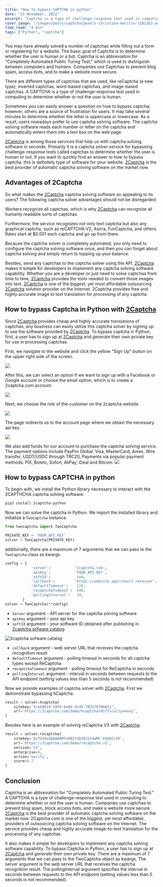 ```yaml
---
title: "How to bypass CAPTCHA in python"
date: "23 November, 2022"
excerpt: "Captcha is a type of challenge-response test used in computing to determine whether or not the user is human. 2Captcha is the best provider of automatic captcha solving software on the market now."
cover_image: "/images/posts/captcha/pexels-christina-morillo-1181263.webp"
time_read: "4 min"
tags: ["Python", "captcha"]
---
```


You may have already solved a number of captchas while filling out a form or registering for a website. The basic goal of Captcha is to determine whether the user is human or a bot. Captcha is an abbreviation for "Completely Automated Public Turing Test," which is used to distinguish between computers and humans. Companies use Captchas to prevent blog spam, access bots, and to make a website more secure.

There are different types of captchas that are used, like reCaptcha (a new type), inverted captchas, word-based captchas, and image-based captchas. A CAPTCHA is a type of challenge-response test used in computing to determine whether or not the user is human.

Sometimes you can easily answer a question on how to bypass captcha; however, others are a source of frustration for users. It may take several minutes to determine whether the letter is uppercase or lowercase. As a result, users nowadays prefer to use captcha solving software. The captcha solving software reads each number or letter on the captcha and automatically enters them into a text box on the web page.

[2Captcha](https://2captcha.com/) is among those services that help us with captcha solving software in seconds. Primarily it is a captcha solver service for bypassing challenge-response tests called captchas to determine whether the user is human or not. If you want to quickly find an answer to how to bypass captcha. this is definitely type of software for your website. [2Captcha](https://2captcha.com/) is the best provider of automatic captcha solving software on the market now.

## Advantages of 2Captcha

So what makes the [2Captcha](https://2captcha.com/) captcha solving software so appealing to its users? The following captcha solver advantages should not be disregarded.

Workers recognize all captchas, which is why [2Captcha](https://2captcha.com/) can recognize all humanly readable sorts of captchas.

Furthermore, the service recognizes not only text captcha but also any graphical captcha, such as reCAPTCHA V2, Asirra, FunCaptcha, and others. Rates start at $0.001 each captcha and go up from there.

Because the captcha solver is completely automated, you only need to configure the captcha solving software once, and then you can forget about captcha solving and simply return to topping up your balance.

Besides, send any captchas to the captcha solver using the API. [2Captcha](https://2captcha.com/) makes it simple for developers to implement any captcha solving software capability. Whether you are a developer or just need to solve captchas from time to time, [2Captcha](https://2captcha.com/) provides the tools needed to convert those images into text. [2Captcha](https://2captcha.com/) is one of the biggest, yet most affordable outsourcing [2Captcha](https://2captcha.com/) solution provider on the Internet. 2Captcha provides free and highly accurate image to text translation for processing of any captcha.

## How to bypass Captcha in Python with [2Captcha](https://2captcha.com/)

Since [2Captcha](https://2captcha.com/) provides cheap and highly accurate translations of captchas, any business can easily utilize this captcha solver by signing up to use the software provided by [2Captcha](https://2captcha.com/). To bypass captcha in Python, first, a user has to sign up at [2Captcha](https://2captcha.com/) and generate their own private key for use in processing captchas.

First, we navigate to the website and click the yellow "Sign Up" button on the upper right side of the screen.

![](/images/posts/captcha/captcha.webp)

After this, we can select an option if we want to sign up with a Facebook or Google account or choose the email option, which is to create a 2captcha.com account.

![](/images/posts/captcha/signup.webp)

Next, we choose the role of the customer on the 2captcha website.

![](/images/posts/captcha/role.webp)

The page redirects us to the account page where we obtain the necessary api key.

![](/images/posts/captcha/api_key.webp)

We also add funds for our account to purchase the captcha solving service. The payment options include PayPro Global: Visa, MasterCard, Amex, Wire transfer, USDT/USDC through TRC20, Payments via popular payment methods: PIX, Boleto, Sofort, AliPay, iDeal and Bitcoin.
![](/images/posts/captcha/payment.webp)

## How to bypass CAPTCHA in python

To begin with, we install the Python library necessary to interact with the 2CAPTHCHA captcha solving software:

```bash
pip3 install 2captcha-python
```

Now we can solve the captcha in Python. We import the installed library and initialize a `TwoCaptcha` instance.

```python
from twocaptcha import TwoCaptcha

PRIVATE_KEY = 'YOUR_API_KEY'
solver = TwoCaptcha(PRIVATE_KEY)
```

additionally, there are a maximum of 7 arguments that we can pass to the `TwoCaptcha` class as kwargs.

```python
config = {
            'server':           '2captcha.com',
            'apiKey':           'YOUR_API_KEY',
            'softId':            444,
            'callback':         'https://website.app/result-receiver',
            'defaultTimeout':    120,
            'recaptchaTimeout':  600,
            'pollingInterval':   10,
        }
solver = TwoCaptcha(**config)
```

- `Server` argument - API server for the captcha solving software
- `apiKey` argument - your api key
- `softId` argument - your software ID obtained after publishing in [2captcha sofware catalog](https://2captcha.com/software/add)

![2captcha sofware catalog](/images/posts/captcha/add.webp)

- `callback` argument - web server URL that receives the captcha recognition result
- `defaultTimeout` argument - polling timeout in seconds for all captcha types except ReCaptcha
- `recaptchaTimeout` argument - polling timeout for ReCaptcha in seconds
- `pollingInterval` argument - interval in seconds between requests to the API endpoint (setting values less than 5 seconds is not recommended)

Now we provide examples of captcha solver with [2Captcha](https://2captcha.com/). First we demonstrate bypassing hCaptcha:

```python
result = solver.hcaptcha(
    sitekey='3ceb8624-1970-4e6b-91d5-70317b70b651',
    url='https://2captcha.com/demo/hcaptcha?difficulty=easy',
)
```

Besides here is an example of solving reCaptcha V3 with [2Captcha](https://2captcha.com/):

```python
result = solver.recaptcha(
    sitekey='6LfdxboZAAAAAMtnONIt4DJ8J1t4wMC-kVG02zIO',
    url='https://2captcha.com/demo/recaptcha-v3',
    version='v3',
    enterprise=0,
    action='verify',
    score=0.7
)
```

## Conclusion

Captcha is an abbreviation for "Completely Automated Public Turing Test." A CAPTCHA is a type of challenge-response test used in computing to determine whether or not the user is human. Companies use captchas to prevent blog spam, block access bots, and make a website more secure. [2Captcha](https://2captcha.com/) is the best provider of automatic captcha solving software on the market now. 2Captcha.com is one of the biggest, yet most affordable, providers of outsourcing captcha solving software on the Internet. The service provides cheap and highly accurate image-to-text translation for the processing of any captchas.

It also makes it simple for developers to implement any captcha solving software capability. To bypass Captcha in Python, a user has to sign up at [2Captcha](https://2captcha.com/) and generate their own private key. There are a maximum of 7 arguments that we can pass to the TwoCaptcha object as kwargs. The server argument is the web server URL that receives the captcha recognition result. The pollingInterval argument specifies the interval in seconds between requests to the API endpoint (setting values less than 5 seconds is not recommended).
